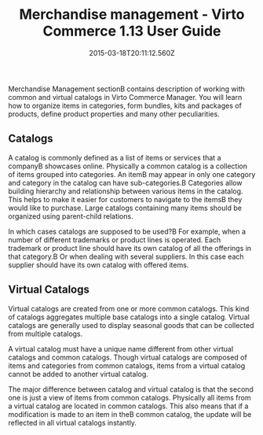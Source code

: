 ﻿---
title: Merchandise management - Virto Commerce 1.13 User Guide
description: Merchandise management
layout: docs
date: 2015-03-18T20:11:12.560Z
priority: 8
---
Merchandise Management sectionВ contains description of working with common and virtual catalogs in Virto Commerce Manager. You will learn how to organize items in categories, form bundles, kits and packages of products, define product properties and many other peculiarities.

## Catalogs

A catalog is commonly defined as a list of items or services that a companyВ showcases online. Physically a common catalog is a collection of items grouped into categories. An itemВ may appear in only one category and category in the catalog can have sub-categories.В Categories allow building hierarchy and relationship between various items in the catalog. This helps to make it easier for customers to navigate to the itemsВ they would like to purchase. Large catalogs containing many items should be organized using parent-child relations.

In which cases catalogs are supposed to be used?В For example, when a number of different trademarks or product lines is operated. Each trademark or product line should have its own catalog of all the offerings in that category.В Or when dealing with several suppliers. In this case each supplier should have its own catalog with offered items.

## Virtual Catalogs

Virtual catalogs are created from one or more common catalogs. This kind of catalogs aggregates multiple base catalogs into a single catalog. Virtual catalogs are generally used to display seasonal goods that can be collected from multiple catalogs.

A virtual catalog must have a unique name different from other virtual catalogs and common catalogs. Though virtual catalogs are composed of items and categories from common catalogs, items from a virtual catalog cannot be added to another virtual catalog.

The major difference between catalog and virtual catalog is that the second one is just a view of items from common catalogs. Physically all items from a virtual catalog are located in common catalogs. This also means that if a modification is made to an item in theВ common catalog, the update will be reflected in all virtual catalogs instantly.
